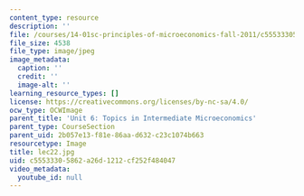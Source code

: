 ```yaml
---
content_type: resource
description: ''
file: /courses/14-01sc-principles-of-microeconomics-fall-2011/c55533305862a26d1212cf252f484047_lec22.jpg
file_size: 4538
file_type: image/jpeg
image_metadata:
  caption: ''
  credit: ''
  image-alt: ''
learning_resource_types: []
license: https://creativecommons.org/licenses/by-nc-sa/4.0/
ocw_type: OCWImage
parent_title: 'Unit 6: Topics in Intermediate Microeconomics'
parent_type: CourseSection
parent_uid: 2b057e13-f81e-86aa-d632-c23c1074b663
resourcetype: Image
title: lec22.jpg
uid: c5553330-5862-a26d-1212-cf252f484047
video_metadata:
  youtube_id: null
---
```

